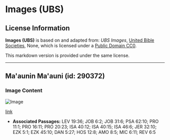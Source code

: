 # Images (UBS)

## License Information

**Images (UBS)** is based on and adapted from: _UBS Images_, [United Bible Societies](https://unitedbiblesocieties.org/), None, which is licensed under a [Public Domain CC0](https://creativecommons.org/public-domain/cc0/).

This markdown version is provided under the same license.



--------------------------------

## Ma'aunin Ma'auni (id: 290372)

### Image Content

![Image](https://cdn.aquifer.bible/aquifer-content/resources/Media/WEB-0351_balance_scales.jpg)

[link](https://cdn.aquifer.bible/aquifer-content/resources/Media/WEB-0351_balance_scales.jpg)

* **Associated Passages:** LEV 19:36; JOB 6:2; JOB 31:6; PSA 62:10; PRO 11:1; PRO 16:11; PRO 20:23; ISA 40:12; ISA 40:15; ISA 46:6; JER 32:10; EZK 5:1; EZK 45:10; DAN 5:27; HOS 12:8; AMO 8:5; MIC 6:11; REV 6:5


